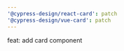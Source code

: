```yaml
---
'@cypress-design/react-card': patch
'@cypress-design/vue-card': patch
---
```


feat: add card component
